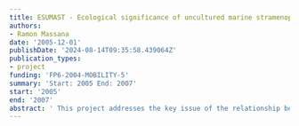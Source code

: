 ```yaml
---
title: ESUMAST - Ecological significance of uncultured marine stramenopiles
authors:
- Ramon Massana
date: '2005-12-01'
publishDate: '2024-08-14T09:35:58.439064Z'
publication_types:
- project
funding: 'FP6-2004-MOBILITY-5'
summary: 'Start: 2005 End: 2007'
start: '2005'
end: '2007'
abstract: ' This project addresses the key issue of the relationship between diversity and ecological function in the uncultured heterotrophic eukaryotic microbes dominant in marine planktonic food webs. On one hand, “heterotrophic flagellates” is a functional group with accepted central roles in marine ecosystems (grazing on picoplankton, nutrient remineralization) and studies so far have treated them as a black box, formed mostly by small and unidentified cells. On the other hand, several recent molecular studies based on environmental rDNA sequences have revealed the existence of unknown eukaryotic microorganisms. A significant number of these sequences were found to be affiliated to the stramenopile taxon, a very heterogeneous assemblage of protists, but were not similar to any known group. Those were named MAST (Marine Stramenopiles), and some of them are heterotrophic and bacterivorous flagellates. Even though scientists start to have an idea of the distribution and phylogenetic relationships within these MAST groups, their role and significance in marine microbial food webs remains largely unknown. In the proposed research project, we will use a combination of innovative methodologies within a multi-disciplinary oceanographic context to open the heterotrophic flagellates' black box and investigate the ways MAST organisms interact with the other components of the natural microbial assemblage, particularly with photosynthetic picoplankton, which are major primary producers in the oceans. The host research team is one of the most experienced European teams in that field and the structured training program is designed to provide broad experience in the application of cutting-edge techniques to investigate major cross disciplinary issues in modern microbial ecology and oceanography. The training objectives are directly motivated by the applicant’s ambition to acquire complementary skills in order to develop an independent high level research career in Europe '
---
```

